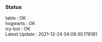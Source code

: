 ### Status


table : OK  
hogwarts : OK  
icy-bot : OK  
Latest Update : 2021-12-24 04:09:30.178181
